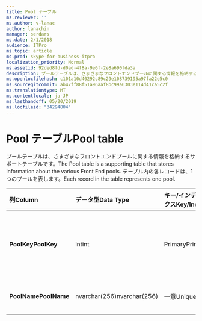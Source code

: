 ```yaml
---
title: Pool テーブル
ms.reviewer: ''
ms.author: v-lanac
author: lanachin
manager: serdars
ms.date: 2/1/2018
audience: ITPro
ms.topic: article
ms.prod: skype-for-business-itpro
localization_priority: Normal
ms.assetid: 92ded8fd-d0ad-4f8a-9e6f-2e8a690fda3a
description: プールテーブルは、さまざまなフロントエンドプールに関する情報を格納するサポートテーブルです。 テーブル内の各レコードは、1つのプールを表します。
ms.openlocfilehash: c101a10d40292c89c29e108739195a97fa22e5c0
ms.sourcegitcommit: ab47ff88f51a96aaf8bc99a6303e114d41ca5c2f
ms.translationtype: MT
ms.contentlocale: ja-JP
ms.lasthandoff: 05/20/2019
ms.locfileid: "34294804"
---
```

# <a name="pool-table"></a><span data-ttu-id="483a7-104">Pool テーブル</span><span class="sxs-lookup"><span data-stu-id="483a7-104">Pool table</span></span>
 
<span data-ttu-id="483a7-105">プールテーブルは、さまざまなフロントエンドプールに関する情報を格納するサポートテーブルです。</span><span class="sxs-lookup"><span data-stu-id="483a7-105">The Pool table is a supporting table that stores information about the various Front End pools.</span></span> <span data-ttu-id="483a7-106">テーブル内の各レコードは、1つのプールを表します。</span><span class="sxs-lookup"><span data-stu-id="483a7-106">Each record in the table represents one pool.</span></span>
  
|<span data-ttu-id="483a7-107">**列**</span><span class="sxs-lookup"><span data-stu-id="483a7-107">**Column**</span></span>|<span data-ttu-id="483a7-108">**データ型**</span><span class="sxs-lookup"><span data-stu-id="483a7-108">**Data Type**</span></span>|<span data-ttu-id="483a7-109">**キー/インデックス**</span><span class="sxs-lookup"><span data-stu-id="483a7-109">**Key/Index**</span></span>|<span data-ttu-id="483a7-110">**詳細**</span><span class="sxs-lookup"><span data-stu-id="483a7-110">**Details**</span></span>|
|:-----|:-----|:-----|:-----|
|<span data-ttu-id="483a7-111">**PoolKey**</span><span class="sxs-lookup"><span data-stu-id="483a7-111">**PoolKey**</span></span> <br/> |<span data-ttu-id="483a7-112">int</span><span class="sxs-lookup"><span data-stu-id="483a7-112">int</span></span>  <br/> |<span data-ttu-id="483a7-113">Primary</span><span class="sxs-lookup"><span data-stu-id="483a7-113">Primary</span></span>  <br/> |<span data-ttu-id="483a7-114">このプールを識別する一意の番号。</span><span class="sxs-lookup"><span data-stu-id="483a7-114">Unique number identifying this pool.</span></span>  <br/> |
|<span data-ttu-id="483a7-115">**PoolName**</span><span class="sxs-lookup"><span data-stu-id="483a7-115">**PoolName**</span></span> <br/> |<span data-ttu-id="483a7-116">nvarchar(256)</span><span class="sxs-lookup"><span data-stu-id="483a7-116">nvarchar(256)</span></span>  <br/> |<span data-ttu-id="483a7-117">一意</span><span class="sxs-lookup"><span data-stu-id="483a7-117">Unique</span></span>  <br/> |<span data-ttu-id="483a7-118">プールの FQDN。</span><span class="sxs-lookup"><span data-stu-id="483a7-118">Pool FQDN.</span></span>  <br/> |
   

